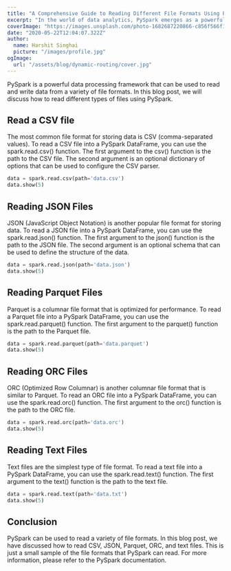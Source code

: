 ```yaml
---
title: "A Comprehensive Guide to Reading Different File Formats Using PySpark"
excerpt: "In the world of data analytics, PySpark emerges as a powerful tool for handling diverse file formats, enabling seamless data ingestion and analysis. Its comprehensive read functions effortlessly transform raw data into analyzable DataFrames, unlocking the insights hidden within."
coverImage: "https://images.unsplash.com/photo-1682687220866-c856f566f1bd?q=80&w=2070&auto=format&fit=crop&ixlib=rb-4.0.3&ixid=M3wxMjA3fDF8MHxwaG90by1wYWdlfHx8fGVufDB8fHx8fA%3D%3D"
date: "2020-05-22T12:04:07.322Z"
author:
  name: Harshit Singhai
  picture: "/images/profile.jpg"
ogImage:
  url: "/assets/blog/dynamic-routing/cover.jpg"
---
```


PySpark is a powerful data processing framework that can be used to read and write data from a variety of file formats. In this blog post, we will discuss how to read different types of files using PySpark.

## Read a CSV file

The most common file format for storing data is CSV (comma-separated values). To read a CSV file into a PySpark DataFrame, you can use the spark.read.csv() function. The first argument to the csv() function is the path to the CSV file. The second argument is an optional dictionary of options that can be used to configure the CSV parser.

```python
data = spark.read.csv(path='data.csv')
data.show(5)
```

## Reading JSON Files

JSON (JavaScript Object Notation) is another popular file format for storing data. To read a JSON file into a PySpark DataFrame, you can use the spark.read.json() function. The first argument to the json() function is the path to the JSON file. The second argument is an optional schema that can be used to define the structure of the data.

```python
data = spark.read.json(path='data.json')
data.show(5)
```

## Reading Parquet Files

Parquet is a columnar file format that is optimized for performance. To read a Parquet file into a PySpark DataFrame, you can use the spark.read.parquet() function. The first argument to the parquet() function is the path to the Parquet file.

```python
data = spark.read.parquet(path='data.parquet')
data.show(5)
```

## Reading ORC Files

ORC (Optimized Row Columnar) is another columnar file format that is similar to Parquet. To read an ORC file into a PySpark DataFrame, you can use the spark.read.orc() function. The first argument to the orc() function is the path to the ORC file.

```python
data = spark.read.orc(path='data.orc')
data.show(5)
```

## Reading Text Files

Text files are the simplest type of file format. To read a text file into a PySpark DataFrame, you can use the spark.read.text() function. The first argument to the text() function is the path to the text file.

```python
data = spark.read.text(path='data.txt')
data.show(5)
```

## Conclusion

PySpark can be used to read a variety of file formats. In this blog post, we have discussed how to read CSV, JSON, Parquet, ORC, and text files. This is just a small sample of the file formats that PySpark can read. For more information, please refer to the PySpark documentation.
